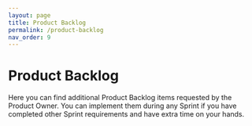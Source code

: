 ```yaml
---
layout: page
title: Product Backlog
permalink: /product-backlog
nav_order: 9
---
```


# Product Backlog

Here you can find additional Product Backlog items requested by the Product Owner. You can implement them during any Sprint if you have completed other Sprint requirements and have extra time on your hands.
